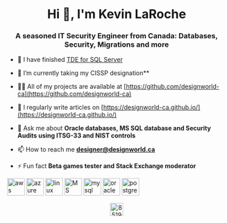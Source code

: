 <h1 align="center">Hi 👋, I'm Kevin LaRoche</h1>
<h3 align="center">A seasoned IT Security Engineer from Canada: Databases, Security, Migrations and more</h3>

- 🔭 I have finished [TDE for SQL Server](https://github.com/designworld-ca/SQLServer)

- 🌱 I’m currently taking my CISSP designation**

- 👨‍💻 All of my projects are available at [https://github.com/designworld-ca](https://github.com/designworld-ca)

- 📝 I regularly write articles on [https://designworld-ca.github.io/](https://designworld-ca.github.io/)

- 💬 Ask me about **Oracle databases, MS SQL database and Security Audits using ITSG-33 and NIST controls**

- 📫 How to reach me **designer@designworld.ca**

- ⚡ Fun fact **Beta games tester and Stack Exchange moderator**

<p align="left"><img src="https://www.vectorlogo.zone/logos/amazon_aws/amazon_aws-icon.svg" alt="aws" width="40" height="40"/> <img src="https://www.vectorlogo.zone/logos/microsoft_azure/microsoft_azure-icon.svg" alt="azure" width="40" height="40"/> <img 
src="https://www.vectorlogo.zone/logos/linux/linux-icon.svg" alt="linux" width="40" height="40"/> <img 
src="https://github.com/detain/svg-logos/blob/master/svg/microsoft-sql-server.svg" alt="MS SQL Server" width="40" height="40"/> <img src="https://www.vectorlogo.zone/logos/mysql/mysql-icon.svg" alt="mysql" width="40" height="40"/> <img 
src="https://www.vectorlogo.zone/logos/oracle/oracle-icon.svg" alt="oracle" width="40" height="40"/> <img 
src="https://www.vectorlogo.zone/logos/postgresql/postgresql-icon.svg" alt="postgresql" width="40" height="40"/></p>

<p align="center">
<a href="https://stackoverflow.com/users/851930" target="blank"><img align="center" src="https://cdn.jsdelivr.net/npm/simple-icons@3.0.1/icons/stackoverflow.svg" alt="851930" height="30" width="30" /></a>
</p>
